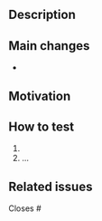 ## Description

<!-- Write a short summary of what this PR does -->

## Main changes

- <!-- List key technical changes made -->

## Motivation

<!-- Explain why this change was needed -->

## How to test

1. <!-- Step-by-step testing instructions -->
2. ...

## Related issues

Closes #